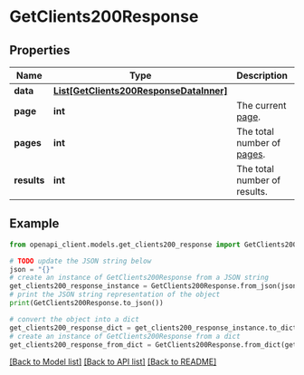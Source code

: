 # GetClients200Response


## Properties

Name | Type | Description | Notes
------------ | ------------- | ------------- | -------------
**data** | [**List[GetClients200ResponseDataInner]**](GetClients200ResponseDataInner.md) |  | [optional] 
**page** | **int** | The current [page](https://techdocs.akamai.com/linode-api/reference/pagination). | [optional] [readonly] 
**pages** | **int** | The total number of [pages](https://techdocs.akamai.com/linode-api/reference/pagination). | [optional] [readonly] 
**results** | **int** | The total number of results. | [optional] [readonly] 

## Example

```python
from openapi_client.models.get_clients200_response import GetClients200Response

# TODO update the JSON string below
json = "{}"
# create an instance of GetClients200Response from a JSON string
get_clients200_response_instance = GetClients200Response.from_json(json)
# print the JSON string representation of the object
print(GetClients200Response.to_json())

# convert the object into a dict
get_clients200_response_dict = get_clients200_response_instance.to_dict()
# create an instance of GetClients200Response from a dict
get_clients200_response_from_dict = GetClients200Response.from_dict(get_clients200_response_dict)
```
[[Back to Model list]](../README.md#documentation-for-models) [[Back to API list]](../README.md#documentation-for-api-endpoints) [[Back to README]](../README.md)


